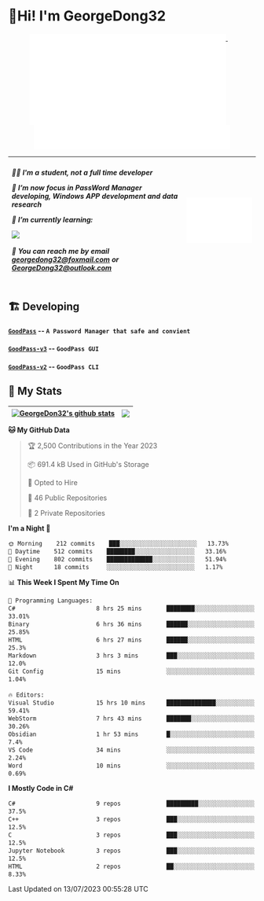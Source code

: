 # 👋Hi! I'm GeorgeDong32
<p align="center">
  <a href="#">
    <img width="400" align="top" src="https://github.com/GeorgeDong32/GeorgeDong32/blob/main/metrics.classic.svg" />
  </a>
  &emsp;
  <a href="#">
    <img width="400" align="top" src="https://github.com/GeorgeDong32/GeorgeDong32/blob/main/metrics.achievements.svg" />
  </a>
</p>

| <h5 align="left"> <p>🧑‍🎓 I'm a student, not a full time developer</p> <p>👀 I’m now focus in PassWord Manager developing, Windows APP development and data research</p> <p>📖 I’m currently learning:</p> <p><img height="28" src="https://skillicons.dev/icons?i=cs,c,cpp,matlab,cmake,py,dotnet,unity" /></p> <p>💬 You can reach me by email georgedong32@foxmail.com or GeorgeDong32@outlook.com</p></h5> | <img width="450" alt="my-commit-calendar" src="https://github.com/GeorgeDong32/GeorgeDong32/blob/main/metrics.plugin.isocalendar.svg" > |
| ------------- | ------------- |

## 🏗️ Developing
#### [`GoodPass`](https://github.com/GeorgeDong32/GoodPass) -- `A Password Manager that safe and convient`
#### [`GoodPass-v3`](https://github.com/GeorgeDong32/GoodPass-v3) -- `GoodPass GUI`
#### [`GoodPass-v2`](https://github.com/GeorgeDong32/GoodPass-v2) -- `GoodPass CLI`

## 🚀 My Stats

| <a href="https://github.com/GeorgeDong32/github-readme-stats"><img align="center" src="https://github-readme-stats-one-topaz-92.vercel.app/api?username=GeorgeDong32&show_icons=true&bg_color=45,34558b,FFFFFF&title_color=FFFFFF&icon_color=F5DF4D&hide_border=1" alt="GeorgeDon32's github stats" /></a> | <a href="https://github.com/GeorgeDong32/github-readme-stats"><img align="center" height="192" src="https://github-readme-stats-one-topaz-92.vercel.app/api/top-langs/?username=GeorgeDong32&layout=compact&bg_color=45,FFFFFF,34558b&title_color=555555&hide_border=1&langs_count=7" /></a> |
| ------------- | ------------- |


<!--START_SECTION:waka-->
**🐱 My GitHub Data** 

> 🏆 2,500 Contributions in the Year 2023
 > 
> 📦 691.4 kB Used in GitHub's Storage 
 > 
> 💼 Opted to Hire
 > 
> 📜 46 Public Repositories 
 > 
> 🔑 2 Private Repositories  
 > 
**I'm a Night 🦉** 

```text
🌞 Morning    212 commits    ███░░░░░░░░░░░░░░░░░░░░░░   13.73% 
🌆 Daytime    512 commits    ████████░░░░░░░░░░░░░░░░░   33.16% 
🌃 Evening    802 commits    █████████████░░░░░░░░░░░░   51.94% 
🌙 Night      18 commits     ░░░░░░░░░░░░░░░░░░░░░░░░░   1.17%

```


📊 **This Week I Spent My Time On** 

```text
💬 Programming Languages: 
C#                       8 hrs 25 mins       ████████░░░░░░░░░░░░░░░░░   33.01% 
Binary                   6 hrs 36 mins       ██████░░░░░░░░░░░░░░░░░░░   25.85% 
HTML                     6 hrs 27 mins       ██████░░░░░░░░░░░░░░░░░░░   25.3% 
Markdown                 3 hrs 3 mins        ███░░░░░░░░░░░░░░░░░░░░░░   12.0% 
Git Config               15 mins             ░░░░░░░░░░░░░░░░░░░░░░░░░   1.04%

🔥 Editors: 
Visual Studio            15 hrs 10 mins      ██████████████░░░░░░░░░░░   59.41% 
WebStorm                 7 hrs 43 mins       ███████░░░░░░░░░░░░░░░░░░   30.26% 
Obsidian                 1 hr 53 mins        █░░░░░░░░░░░░░░░░░░░░░░░░   7.4% 
VS Code                  34 mins             ░░░░░░░░░░░░░░░░░░░░░░░░░   2.24% 
Word                     10 mins             ░░░░░░░░░░░░░░░░░░░░░░░░░   0.69%

```

**I Mostly Code in C#** 

```text
C#                       9 repos             █████████░░░░░░░░░░░░░░░░   37.5% 
C++                      3 repos             ███░░░░░░░░░░░░░░░░░░░░░░   12.5% 
C                        3 repos             ███░░░░░░░░░░░░░░░░░░░░░░   12.5% 
Jupyter Notebook         3 repos             ███░░░░░░░░░░░░░░░░░░░░░░   12.5% 
HTML                     2 repos             ██░░░░░░░░░░░░░░░░░░░░░░░   8.33%

```



 Last Updated on 13/07/2023 00:55:28 UTC
<!--END_SECTION:waka-->

